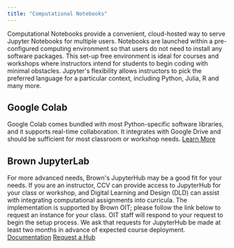 ```yaml
---
title: "Computational Notebooks"
---
```

Computational Notebooks provide a convenient, cloud-hosted way to serve Jupyter Notebooks for multiple users. Notebooks are launched within a pre-configured computing environment so that users do not need to install any software packages. This set-up free environment is ideal for courses and workshops where instructors intend for students to begin coding with minimal obstacles. Jupyter's flexibility allows instructors to pick the preferred language for a particular context, including Python, Julia, R and many more.

## Google Colab
Google Colab comes bundled with most Python-specific software libraries, and it supports real-time collaboration. It integrates with Google Drive and should be sufficient for most classroom or workshop needs.
[Learn More](https://colab.google)

## Brown JupyterLab
For more advanced needs, Brown's JupyterHub may be a good fit for your needs. If you are an instructor, CCV can provide access to JupyterHub for your class or workshop, and Digital Learning and Design (DLD) can assist with integrating computational assignments into curricula. The implementation is supported by Brown OIT; please follow the link below to request an instance for your class. OIT staff will respond to your request to begin the setup process. We ask that requests for JupyterHub be made at least two months in advance of expected course deployment.
[Documentation](https://docs.ccv.brown.edu/jupyterhub)
[Request a Hub](https://docs.google.com/forms/d/e/1FAIpQLSct9rFCxLhPIezHI-RYRyEuSnvHrPZLMuUSFRTriIyd_3TAfA/viewform?usp=sf_link)